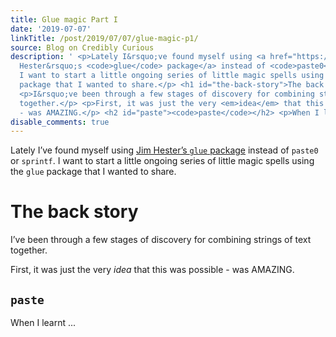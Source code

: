 ```yaml
---
title: Glue magic Part I
date: '2019-07-07'
linkTitle: /post/2019/07/07/glue-magic-p1/
source: Blog on Credibly Curious
description: ' <p>Lately I&rsquo;ve found myself using <a href="https://glue.tidyverse.org/">Jim
  Hester&rsquo;s <code>glue</code> package</a> instead of <code>paste0</code> or <code>sprintf</code>.
  I want to start a little ongoing series of little magic spells using the <code>glue</code>
  package that I wanted to share.</p> <h1 id="the-back-story">The back story</h1>
  <p>I&rsquo;ve been through a few stages of discovery for combining strings of text
  together.</p> <p>First, it was just the very <em>idea</em> that this was possible
  - was AMAZING.</p> <h2 id="paste"><code>paste</code></h2> <p>When I learnt ...'
disable_comments: true
---
```

 <p>Lately I&rsquo;ve found myself using <a href="https://glue.tidyverse.org/">Jim Hester&rsquo;s <code>glue</code> package</a> instead of <code>paste0</code> or <code>sprintf</code>. I want to start a little ongoing series of little magic spells using the <code>glue</code> package that I wanted to share.</p> <h1 id="the-back-story">The back story</h1> <p>I&rsquo;ve been through a few stages of discovery for combining strings of text together.</p> <p>First, it was just the very <em>idea</em> that this was possible - was AMAZING.</p> <h2 id="paste"><code>paste</code></h2> <p>When I learnt ...